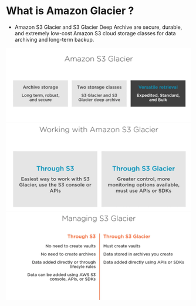 # What is Amazon Glacier ? #
- Amazon S3 Glacier and S3 Glacier Deep Archive are secure, durable, and extremely low-cost Amazon S3 cloud storage classes for data archiving and long-term backup. 

<img src="img/img1.png"/>

<img src="img/img2.png"/>

<img src="img/img3.png"/>
